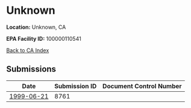 # Unknown

**Location:** Unknown, CA

**EPA Facility ID:** 100000110541

[Back to CA Index](../../index.md)

## Submissions

| Date | Submission ID | Document Control Number |
|------|--------------|-------------------------|
| [1999-06-21](submissions/8761.md) | 8761 |  |
